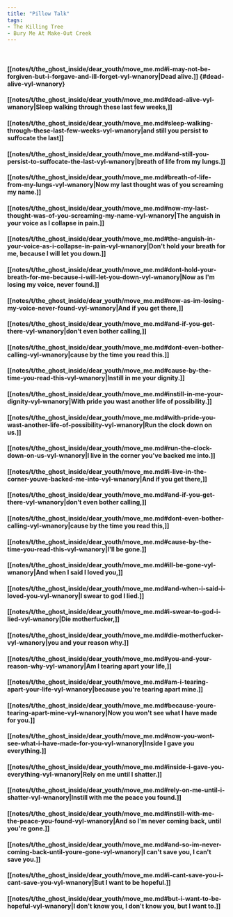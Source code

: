 ```yaml
---
title: "Pillow Talk"
tags:
- The Killing Tree
- Bury Me At Make-Out Creek
---
```

&nbsp;
#### [[notes/t/the_ghost_inside/dear_youth/move_me.md#i-may-not-be-forgiven-but-i-forgave-and-ill-forget-vyl-wnanory|Dead alive.]] {#dead-alive-vyl-wnanory}
#### [[notes/t/the_ghost_inside/dear_youth/move_me.md#dead-alive-vyl-wnanory|Sleep walking through these last few weeks,]]
#### [[notes/t/the_ghost_inside/dear_youth/move_me.md#sleep-walking-through-these-last-few-weeks-vyl-wnanory|and still you persist to suffocate the last]]
#### [[notes/t/the_ghost_inside/dear_youth/move_me.md#and-still-you-persist-to-suffocate-the-last-vyl-wnanory|breath of life from my lungs.]]
#### [[notes/t/the_ghost_inside/dear_youth/move_me.md#breath-of-life-from-my-lungs-vyl-wnanory|Now my last thought was of you screaming my name.]]
#### [[notes/t/the_ghost_inside/dear_youth/move_me.md#now-my-last-thought-was-of-you-screaming-my-name-vyl-wnanory|The anguish in your voice as I collapse in pain.]]
#### [[notes/t/the_ghost_inside/dear_youth/move_me.md#the-anguish-in-your-voice-as-i-collapse-in-pain-vyl-wnanory|Don't hold your breath for me, because I will let you down.]]
#### [[notes/t/the_ghost_inside/dear_youth/move_me.md#dont-hold-your-breath-for-me-because-i-will-let-you-down-vyl-wnanory|Now as I'm losing my voice, never found.]]
#### [[notes/t/the_ghost_inside/dear_youth/move_me.md#now-as-im-losing-my-voice-never-found-vyl-wnanory|And if you get there,]]
#### [[notes/t/the_ghost_inside/dear_youth/move_me.md#and-if-you-get-there-vyl-wnanory|don't even bother calling,]]
#### [[notes/t/the_ghost_inside/dear_youth/move_me.md#dont-even-bother-calling-vyl-wnanory|cause by the time you read this.]]
#### [[notes/t/the_ghost_inside/dear_youth/move_me.md#cause-by-the-time-you-read-this-vyl-wnanory|Instill in me your dignity.]]
#### [[notes/t/the_ghost_inside/dear_youth/move_me.md#instill-in-me-your-dignity-vyl-wnanory|With pride you wast another life of possibility.]]
#### [[notes/t/the_ghost_inside/dear_youth/move_me.md#with-pride-you-wast-another-life-of-possibility-vyl-wnanory|Run the clock down on us.]]
#### [[notes/t/the_ghost_inside/dear_youth/move_me.md#run-the-clock-down-on-us-vyl-wnanory|I live in the corner you've backed me into.]]
#### [[notes/t/the_ghost_inside/dear_youth/move_me.md#i-live-in-the-corner-youve-backed-me-into-vyl-wnanory|And if you get there,]]
#### [[notes/t/the_ghost_inside/dear_youth/move_me.md#and-if-you-get-there-vyl-wnanory|don't even bother calling,]]
#### [[notes/t/the_ghost_inside/dear_youth/move_me.md#dont-even-bother-calling-vyl-wnanory|cause by the time you read this,]]
#### [[notes/t/the_ghost_inside/dear_youth/move_me.md#cause-by-the-time-you-read-this-vyl-wnanory|I'll be gone.]]
#### [[notes/t/the_ghost_inside/dear_youth/move_me.md#ill-be-gone-vyl-wnanory|And when I said I loved you,]]
#### [[notes/t/the_ghost_inside/dear_youth/move_me.md#and-when-i-said-i-loved-you-vyl-wnanory|I swear to god I lied.]]
#### [[notes/t/the_ghost_inside/dear_youth/move_me.md#i-swear-to-god-i-lied-vyl-wnanory|Die motherfucker,]]
#### [[notes/t/the_ghost_inside/dear_youth/move_me.md#die-motherfucker-vyl-wnanory|you and your reason why.]]
#### [[notes/t/the_ghost_inside/dear_youth/move_me.md#you-and-your-reason-why-vyl-wnanory|Am I tearing apart your life,]]
#### [[notes/t/the_ghost_inside/dear_youth/move_me.md#am-i-tearing-apart-your-life-vyl-wnanory|because you're tearing apart mine.]]
#### [[notes/t/the_ghost_inside/dear_youth/move_me.md#because-youre-tearing-apart-mine-vyl-wnanory|Now you won't see what I have made for you.]]
#### [[notes/t/the_ghost_inside/dear_youth/move_me.md#now-you-wont-see-what-i-have-made-for-you-vyl-wnanory|Inside I gave you everything.]]
#### [[notes/t/the_ghost_inside/dear_youth/move_me.md#inside-i-gave-you-everything-vyl-wnanory|Rely on me until I shatter.]]
#### [[notes/t/the_ghost_inside/dear_youth/move_me.md#rely-on-me-until-i-shatter-vyl-wnanory|Instill with me the peace you found.]]
#### [[notes/t/the_ghost_inside/dear_youth/move_me.md#instill-with-me-the-peace-you-found-vyl-wnanory|And so I'm never coming back, until you're gone.]]
#### [[notes/t/the_ghost_inside/dear_youth/move_me.md#and-so-im-never-coming-back-until-youre-gone-vyl-wnanory|I can't save you, I can't save you.]]
#### [[notes/t/the_ghost_inside/dear_youth/move_me.md#i-cant-save-you-i-cant-save-you-vyl-wnanory|But I want to be hopeful.]]
#### [[notes/t/the_ghost_inside/dear_youth/move_me.md#but-i-want-to-be-hopeful-vyl-wnanory|I don't know you, I don't know you, but I want to.]]
